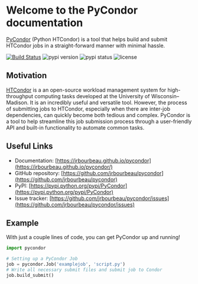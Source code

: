 # Welcome to the PyCondor documentation

[PyCondor](https://github.com/jrbourbeau/pycondor) (Python HTCondor) is a tool that helps build and submit HTCondor jobs in a straight-forward manner with minimal hassle.

[![Build Status](https://travis-ci.org/jrbourbeau/pycondor.svg?branch=master)](https://travis-ci.org/jrbourbeau/pycondor)
![pypi version](https://img.shields.io/pypi/v/pycondor.svg 'pypi version')
![pypi status](https://img.shields.io/pypi/status/pycondor.svg 'pypi status')
![license](https://img.shields.io/pypi/l/pycondor.svg 'license')

## Motivation

[HTCondor](https://research.cs.wisc.edu/htcondor/) is a an open-source workload management system for high-throughput computing tasks developed at the University of Wisconsin–Madison. It is an incredibly useful and versatile tool. However, the process of submitting jobs to HTCondor, especially when there are inter-job dependencies, can quickly become both tedious and complex. PyCondor is a tool to help streamline this job submission process through a user-friendly API and built-in functionality to automate common tasks.

## Useful Links

* Documentation: [https://jrbourbeau.github.io/pycondor](https://jrbourbeau.github.io/pycondor/)
* GitHub repository: [https://github.com/jrbourbeau/pycondor](https://github.com/jrbourbeau/pycondor)
* PyPI: [https://pypi.python.org/pypi/PyCondor](https://pypi.python.org/pypi/PyCondor)
* Issue tracker: [https://github.com/jrbourbeau/pycondor/issues](https://github.com/jrbourbeau/pycondor/issues)


## Example

With just a couple lines of code, you can get PyCondor up and running!

```python
import pycondor

# Setting up a PyCondor Job
job = pycondor.Job('examplejob', 'script.py')
# Write all necessary submit files and submit job to Condor
job.build_submit()
```
